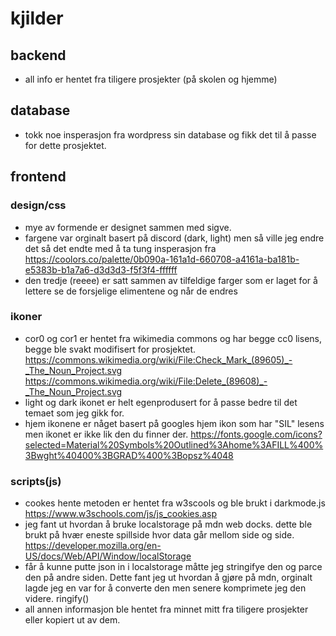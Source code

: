 # kjilder
## backend
* all info er hentet fra tiligere prosjekter (på skolen og hjemme)
## database
* tokk noe insperasjon fra wordpress sin database og fikk det til å passe for dette prosjektet.
## frontend
### design/css
* mye av formende er designet sammen med sigve. 
* fargene var orginalt basert på discord (dark, light) men så ville jeg endre det så det endte med å ta tung insperasjon fra https://coolors.co/palette/0b090a-161a1d-660708-a4161a-ba181b-e5383b-b1a7a6-d3d3d3-f5f3f4-ffffff
* den tredje (reeee) er satt sammen av tilfeldige farger som er laget for å lettere se de forsjelige elimentene og når de endres
### ikoner
* cor0 og cor1 er hentet fra wikimedia commons og har begge cc0 lisens, begge ble svakt modifisert for prosjektet. https://commons.wikimedia.org/wiki/File:Check_Mark_(89605)_-_The_Noun_Project.svg https://commons.wikimedia.org/wiki/File:Delete_(89608)_-_The_Noun_Project.svg 
* light og dark ikonet er helt egenprodusert for å passe bedre til det temaet som jeg gikk for.
* hjem ikonene er någet basert på googles hjem ikon som har "SIL" lesens men ikonet er ikke lik den du finner der. https://fonts.google.com/icons?selected=Material%20Symbols%20Outlined%3Ahome%3AFILL%400%3Bwght%40400%3BGRAD%400%3Bopsz%4048
### scripts(js)
* cookes hente metoden er hentet fra w3scools og ble brukt i darkmode.js https://www.w3schools.com/js/js_cookies.asp 
* jeg fant ut hvordan å bruke localstorage på mdn web docks. dette ble brukt på hvær eneste spillside hvor data går mellom side og side. https://developer.mozilla.org/en-US/docs/Web/API/Window/localStorage
* får å kunne putte json in i localstorage måtte jeg stringifye den og parce den på andre siden. Dette fant jeg ut hvordan å gjøre på mdn, orginalt lagde jeg en var for å converte den men senere komprimete jeg den videre. ringify()
* all annen informasjon ble hentet fra minnet mitt fra tiligere prosjekter eller kopiert ut av dem.